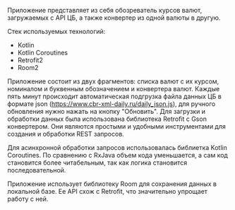 
Приложение представляет из себя обозреватель курсов валют, загружаемых с API ЦБ, а также конвертер из одной валюты в другую.

Стек используемых технологий:
- Kotlin
- Kotlin Coroutines
- Retrofit2
- Room2

Приложение состоит из двух фрагментов: списка валют с их курсом, номиналом и буквенным обозначением и конвертера валют.
Каждые пять минут происходит автоматическая подгрузка файла данных ЦБ в формате json (https://www.cbr-xml-daily.ru/daily_json.js), 
для ручного обновления нужно нажать на кнопку "Обновить".
Для загрузки и обработки данных была использована библиотека Retrofit с Gson конвертером. Они являются простыми и удобными инструментами для создания и обработки REST запросов.

Для асинхронной обработки запросов использовалась библиетка Kotlin Coroutines. По сравнению с RxJava объем кода уменьшается, а сам код становится более читабельным,
так как логика становится последовательной. 

Приложение использует библиотеку Room для сохранения данных в локальной базе. Ее API схож с Retrofit, что значительно упрощает работу с ней.

